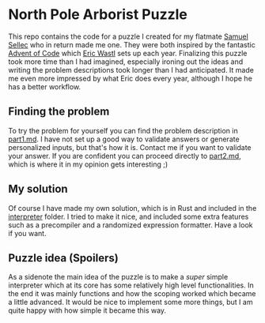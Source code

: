# North Pole Arborist Puzzle

This repo contains the code for a puzzle I created for my flatmate [Samuel Sellec](https://www.linkedin.com/in/samuel-selleck-027a41150/) who in return made me one. They were both inspired by the fantastic [Advent of Code](https://adventofcode.com/2022/about) which [Eric Wastl](http://was.tl/) sets up each year. Finalizing this puzzle took more time than I had imagined, especially ironing out the ideas and writing the problem descriptions took longer than I had anticipated. It made me even more impressed by what Eric does every year, although I hope he has a better workflow.

## Finding the problem

To try the problem for yourself you can find the problem description in [part1.md](part1.md). I have not set up a good way to validate answers or generate personalized inputs, but that's how it is. Contact me if you want to validate your answer. If you are confident you can proceed directly to [part2.md](part2.md), which is where it in my opinion gets interesting ;)

## My solution

Of course I have made my own solution, which is in Rust and included in the [interpreter](interpreter) folder. I tried to make it nice, and included some extra features such as a precompiler and a randomized expression formatter. Have a look if you want.

## Puzzle idea (Spoilers)
As a sidenote the main idea of the puzzle is to make a _super_ simple interpreter which at its core has some relatively high level functionalities. In the end it was mainly functions and how the scoping worked which became a little advanced. It would be nice to implement some more things, but I am quite happy with how simple it became this way.